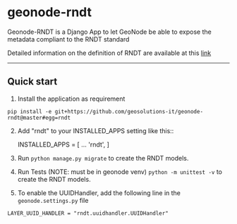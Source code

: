 # geonode-rndt

Geonode-RNDT is a Django App to let GeoNode be able to expose the metadata compliant to the RNDT standard

Detailed information on the definition of RNDT are available at this [link](https://geodati.gov.it/geoportale/)

-----

Quick start
-----------
1. Install the application as requirement
```
pip install -e git+https://github.com/geosolutions-it/geonode-rndt@master#egg=rndt
```

2. Add "rndt" to your INSTALLED_APPS setting like this::

    INSTALLED_APPS = [
        ...
        'rndt',
    ]

3. Run ``python manage.py migrate`` to create the RNDT models.


4. Run Tests (NOTE: must be in geonode venv) ``python -m unittest -v`` to create the RNDT models.

5. To enable the UUIDHandler, add the following line in the `geonode.settings.py` file

```
LAYER_UUID_HANDLER = "rndt.uuidhandler.UUIDHandler"
```
